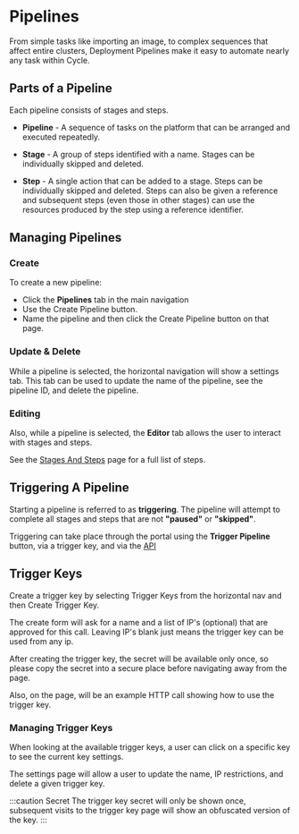 # Pipelines

From simple tasks like importing an image, to complex sequences that affect entire clusters, Deployment Pipelines make it easy to automate nearly any task within Cycle.

## Parts of a Pipeline
Each pipeline consists of stages and steps. 

* **Pipeline** - A sequence of tasks on the platform that can be arranged and executed repeatedly.

* **Stage** - A group of steps identified with a name. Stages can be individually skipped and deleted.

* **Step** - A single action that can be added to a stage. Steps can be individually skipped and deleted. Steps can also be given a reference and subsequent steps (even those in other stages) can use the resources produced by the step using a reference identifier.

## Managing Pipelines

### Create

To create a new pipeline:
* Click the **Pipelines** tab in the main navigation 
* Use the Create Pipeline button. 
* Name the pipeline and then click the Create Pipeline button on that page. 

### Update & Delete
While a pipeline is selected, the horizontal navigation will show a settings tab.  This tab can be used to update the name of the pipeline, see the pipeline ID, and delete the pipeline.

### Editing
Also, while a pipeline is selected, the **Editor** tab allows the user to interact with stages and steps.

See the [Stages And Steps](/docs/pipelines/stages-and-steps) page for a full list of steps.


## Triggering A Pipeline
Starting a pipeline is referred to as **triggering**.  The pipeline will attempt to complete all stages and steps that are not **"paused"** or **"skipped"**.  

Triggering can take place through the portal using the **Trigger Pipeline** button, via a trigger key, and via the [API](https://docs.cycle.io/api/pipelines/trigger-pipeline)


## Trigger Keys
Create a trigger key by selecting Trigger Keys from the 
horizontal nav and then Create Trigger Key.

The create form will ask for a name and a list of IP's (optional) that are approved for this call. Leaving IP's blank just means the trigger key can be used from any ip.

After creating the trigger key, the secret will be available only once, so please copy the secret into a secure place before navigating away from the page.

Also, on the page, will be an example HTTP call showing how to use the trigger key.  

### Managing Trigger Keys
When looking at the available trigger keys, a user can click on a specific key to see the current key settings.  

The settings page will allow a user to update the name, IP restrictions, and delete a given trigger key.  

:::caution Secret
The trigger key secret will only be shown once, subsequent visits to the trigger key page will show an obfuscated version of the key.
:::



